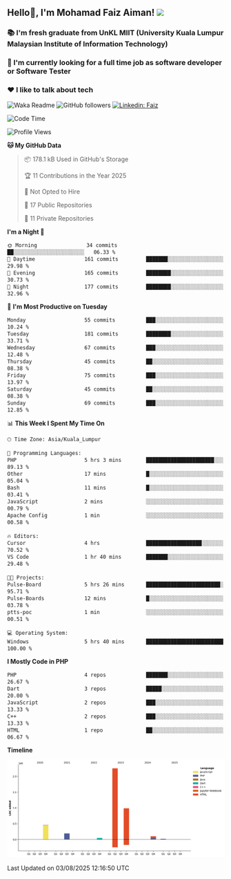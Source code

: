 <h2> Hello👋, I'm Mohamad Faiz Aiman! <img src="https://media.giphy.com/media/12oufCB0MyZ1Go/giphy.gif" width="50"></h2>

### 📚 I'm fresh graduate from UnKL MIIT (University Kuala Lumpur Malaysian Institute of Information Technology)
###  🔭 I'm currently looking for a full time job as software developer or Software Tester
###  ❤️ I like to talk about tech 


![Waka Readme](https://github.com/anmol098/anmol098/workflows/Waka%20Readme/badge.svg)
![GitHub followers](https://img.shields.io/github/followers/faizaiman?label=Follow&style=social)
[![Linkedin: Faiz](https://img.shields.io/badge/-Faiz-blue?style=flat-square&logo=Linkedin&logoColor=white&link=https://www.linkedin.com/in/mohamad-faiz-aiman-623747192/)](https://www.linkedin.com/in/mohamad-faiz-aiman-623747192/)

<!--START_SECTION:waka-->
![Code Time](http://img.shields.io/badge/Code%20Time-376%20hrs%2030%20mins-blue)

![Profile Views](http://img.shields.io/badge/Profile%20Views-2-blue)

**🐱 My GitHub Data** 

> 📦 178.1 kB Used in GitHub's Storage 
 > 
> 🏆 11 Contributions in the Year 2025
 > 
> 🚫 Not Opted to Hire
 > 
> 📜 17 Public Repositories 
 > 
> 🔑 11 Private Repositories 
 > 
**I'm a Night 🦉** 

```text
🌞 Morning                34 commits          ██░░░░░░░░░░░░░░░░░░░░░░░   06.33 % 
🌆 Daytime                161 commits         ███████░░░░░░░░░░░░░░░░░░   29.98 % 
🌃 Evening                165 commits         ████████░░░░░░░░░░░░░░░░░   30.73 % 
🌙 Night                  177 commits         ████████░░░░░░░░░░░░░░░░░   32.96 % 
```
📅 **I'm Most Productive on Tuesday** 

```text
Monday                   55 commits          ███░░░░░░░░░░░░░░░░░░░░░░   10.24 % 
Tuesday                  181 commits         ████████░░░░░░░░░░░░░░░░░   33.71 % 
Wednesday                67 commits          ███░░░░░░░░░░░░░░░░░░░░░░   12.48 % 
Thursday                 45 commits          ██░░░░░░░░░░░░░░░░░░░░░░░   08.38 % 
Friday                   75 commits          ███░░░░░░░░░░░░░░░░░░░░░░   13.97 % 
Saturday                 45 commits          ██░░░░░░░░░░░░░░░░░░░░░░░   08.38 % 
Sunday                   69 commits          ███░░░░░░░░░░░░░░░░░░░░░░   12.85 % 
```


📊 **This Week I Spent My Time On** 

```text
🕑︎ Time Zone: Asia/Kuala_Lumpur

💬 Programming Languages: 
PHP                      5 hrs 3 mins        ██████████████████████░░░   89.13 % 
Other                    17 mins             █░░░░░░░░░░░░░░░░░░░░░░░░   05.04 % 
Bash                     11 mins             █░░░░░░░░░░░░░░░░░░░░░░░░   03.41 % 
JavaScript               2 mins              ░░░░░░░░░░░░░░░░░░░░░░░░░   00.79 % 
Apache Config            1 min               ░░░░░░░░░░░░░░░░░░░░░░░░░   00.58 % 

🔥 Editors: 
Cursor                   4 hrs               ██████████████████░░░░░░░   70.52 % 
VS Code                  1 hr 40 mins        ███████░░░░░░░░░░░░░░░░░░   29.48 % 

🐱‍💻 Projects: 
Pulse-Board              5 hrs 26 mins       ████████████████████████░   95.71 % 
Pulse-Boards             12 mins             █░░░░░░░░░░░░░░░░░░░░░░░░   03.78 % 
ptts-poc                 1 min               ░░░░░░░░░░░░░░░░░░░░░░░░░   00.51 % 

💻 Operating System: 
Windows                  5 hrs 40 mins       █████████████████████████   100.00 % 
```

**I Mostly Code in PHP** 

```text
PHP                      4 repos             ███████░░░░░░░░░░░░░░░░░░   26.67 % 
Dart                     3 repos             █████░░░░░░░░░░░░░░░░░░░░   20.00 % 
JavaScript               2 repos             ███░░░░░░░░░░░░░░░░░░░░░░   13.33 % 
C++                      2 repos             ███░░░░░░░░░░░░░░░░░░░░░░   13.33 % 
HTML                     1 repo              ██░░░░░░░░░░░░░░░░░░░░░░░   06.67 % 
```



**Timeline**

![Lines of Code chart](https://raw.githubusercontent.com/faizaiman/faizaiman/main/assets/bar_graph.png)


 Last Updated on 03/08/2025 12:16:50 UTC
<!--END_SECTION:waka-->

